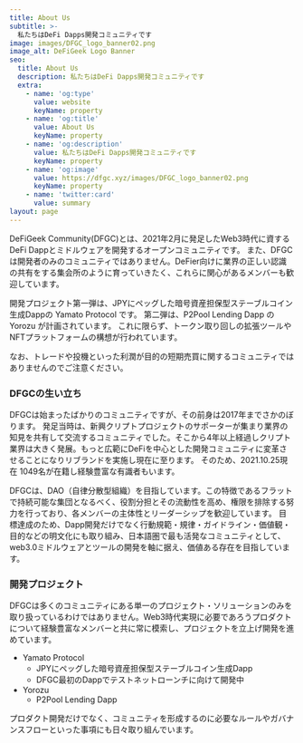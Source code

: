 ```yaml
---
title: About Us
subtitle: >-
  私たちはDeFi Dapps開発コミュニティです
image: images/DFGC_logo_banner02.png
image_alt: DeFiGeek Logo Banner
seo:
  title: About Us
  description: 私たちはDeFi Dapps開発コミュニティです
  extra:
    - name: 'og:type'
      value: website
      keyName: property
    - name: 'og:title'
      value: About Us
      keyName: property
    - name: 'og:description'
      value: 私たちはDeFi Dapps開発コミュニティです
      keyName: property
    - name: 'og:image'
      value: https://dfgc.xyz/images/DFGC_logo_banner02.png
      keyName: property
    - name: 'twitter:card'
      value: summary
layout: page
---
```


DeFiGeek Community(DFGC)とは、2021年2月に発足したWeb3時代に資するDeFi Dappとミドルウェアを開発するオープンコミュニティです。
また、DFGCは開発者のみのコミュニティではありません。DeFier向けに業界の正しい認識の共有をする集会所のように育っていきたく、これらに関心があるメンバーも歓迎しています。

開発プロジェクト第一弾は、JPYにペッグした暗号資産担保型ステーブルコイン生成Dappの Yamato Protocol です。
第二弾は、P2Pool Lending Dapp の Yorozu が計画されています。
これに限らず、トークン取り回しの拡張ツールやNFTプラットフォームの構想が行われています。

なお、トレードや投機といった利潤が目的の短期売買に関するコミュニティではありませんのでご注意ください。

### DFGCの生い立ち

DFGCは始まったばかりのコミュニティですが、その前身は2017年までさかのぼります。
発足当時は、新興クリプトプロジェクトのサポーターが集まり業界の知見を共有して交流するコミュニティでした。そこから4年以上経過しクリプト業界は大きく発展。もっと広範にDeFiを中心とした開発コミュニティに変革させることになりリブランドを実施し現在に至ります。
そのため、2021.10.25現在 1049名が在籍し経験豊富な有識者もいます。

DFGCは、DAO（自律分散型組織）を目指しています。この特徴であるフラットで持続可能な集団となるべく、役割分担とその流動性を高め、権限を排除する努力を行っており、各メンバーの主体性とリーダーシップを歓迎しています。
目標達成のため、Dapp開発だけでなく行動規範・規律・ガイドライン・価値観・目的などの明文化にも取り組み、日本語圏で最も活発なコミュニティとして、web3.0ミドルウェアとツールの開発を軸に据え、価値ある存在を目指しています。


### 開発プロジェクト

DFGCは多くのコミュニティにある単一のプロジェクト・ソリューションのみを取り扱っているわけではありません。Web3時代実現に必要であろうプロダクトについて経験豊富なメンバーと共に常に模索し、プロジェクトを立上げ開発を進めています。

- Yamato Protocol
  - JPYにペッグした暗号資産担保型ステーブルコイン生成Dapp
  - DFGC最初のDappでテストネットローンチに向けて開発中
- Yorozu
  - P2Pool Lending Dapp

プロダクト開発だけでなく、コミュニティを形成するのに必要なルールやガバナンスフローといった事項にも日々取り組んでいます。

